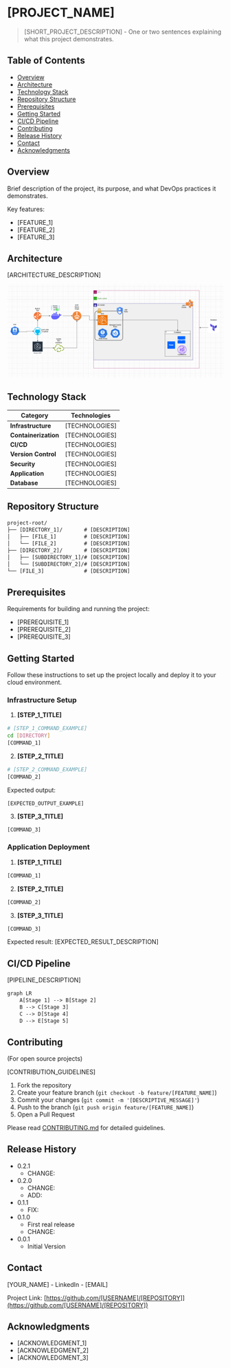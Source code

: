 # [PROJECT_NAME]

> [SHORT_PROJECT_DESCRIPTION] - One or two sentences explaining what this project demonstrates.

## Table of Contents

- [Overview](#overview)
- [Architecture](#architecture)
- [Technology Stack](#technology-stack)
- [Repository Structure](#repository-structure)
- [Prerequisites](#prerequisites)
- [Getting Started](#getting-started)
- [CI/CD Pipeline](#cicd-pipeline)
- [Contributing](#contributing)
- [Release History](#release-history)
- [Contact](#contact)
- [Acknowledgments](#acknowledgments)

## Overview

Brief description of the project, its purpose, and what DevOps practices it demonstrates.

Key features:

- [FEATURE_1]
- [FEATURE_2]
- [FEATURE_3]

## Architecture

[ARCHITECTURE_DESCRIPTION]

![Architecture Diagram](images/architecture_diagram.png)

## Technology Stack

| Category             | Technologies   |
| -------------------- | -------------- |
| **Infrastructure**   | [TECHNOLOGIES] |
| **Containerization** | [TECHNOLOGIES] |
| **CI/CD**            | [TECHNOLOGIES] |
| **Version Control**  | [TECHNOLOGIES] |
| **Security**         | [TECHNOLOGIES] |
| **Application**      | [TECHNOLOGIES] |
| **Database**         | [TECHNOLOGIES] |

## Repository Structure

```
project-root/
├── [DIRECTORY_1]/       # [DESCRIPTION]
│   ├── [FILE_1]         # [DESCRIPTION]
│   └── [FILE_2]         # [DESCRIPTION]
├── [DIRECTORY_2]/       # [DESCRIPTION]
│   ├── [SUBDIRECTORY_1]/# [DESCRIPTION]
│   └── [SUBDIRECTORY_2]/# [DESCRIPTION]
└── [FILE_3]             # [DESCRIPTION]
```

## Prerequisites

Requirements for building and running the project:

- [PREREQUISITE_1]
- [PREREQUISITE_2]
- [PREREQUISITE_3]

## Getting Started

Follow these instructions to set up the project locally and deploy it to your cloud environment.

### Infrastructure Setup

1. **[STEP_1_TITLE]**

```bash
# [STEP_1_COMMAND_EXAMPLE]
cd [DIRECTORY]
[COMMAND_1]
```

2. **[STEP_2_TITLE]**

```bash
# [STEP_2_COMMAND_EXAMPLE]
[COMMAND_2]
```

Expected output:

```
[EXPECTED_OUTPUT_EXAMPLE]
```

3. **[STEP_3_TITLE]**

```bash
[COMMAND_3]
```

### Application Deployment

1. **[STEP_1_TITLE]**

```bash
[COMMAND_1]
```

2. **[STEP_2_TITLE]**

```bash
[COMMAND_2]
```

3. **[STEP_3_TITLE]**

```bash
[COMMAND_3]
```

Expected result: [EXPECTED_RESULT_DESCRIPTION]

## CI/CD Pipeline

[PIPELINE_DESCRIPTION]

```mermaid
graph LR
    A[Stage 1] --> B[Stage 2]
    B --> C[Stage 3]
    C --> D[Stage 4]
    D --> E[Stage 5]
```

## Contributing

(For open source projects)

[CONTRIBUTION_GUIDELINES]

1. Fork the repository
2. Create your feature branch (`git checkout -b feature/[FEATURE_NAME]`)
3. Commit your changes (`git commit -m '[DESCRIPTIVE_MESSAGE]'`)
4. Push to the branch (`git push origin feature/[FEATURE_NAME]`)
5. Open a Pull Request

Please read [CONTRIBUTING.md](CONTRIBUTING.md) for detailed guidelines.

## Release History

- 0.2.1
  - CHANGE:
- 0.2.0
  - CHANGE:
  - ADD:
- 0.1.1
  - FIX:
- 0.1.0
  - First real release
  - CHANGE:
- 0.0.1
  - Initial Version

## Contact

[YOUR_NAME] - LinkedIn - [EMAIL]

Project Link: [https://github.com/[USERNAME]/[REPOSITORY]](https://github.com/[USERNAME]/[REPOSITORY])

## Acknowledgments

- [ACKNOWLEDGMENT_1]
- [ACKNOWLEDGMENT_2]
- [ACKNOWLEDGMENT_3]
